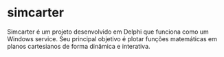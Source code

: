 # simcarter
 Simcarter é um projeto desenvolvido em Delphi que funciona como um Windows service. Seu principal objetivo é plotar funções matemáticas em planos cartesianos de forma dinâmica e interativa.
